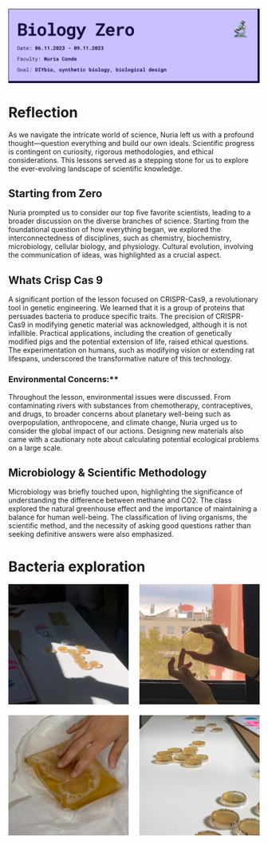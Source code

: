 ![](../../images/Bearbeitet/BioZeroCover.png)

# Reflection
As we navigate the intricate world of science, Nuria left us with a profound thought—question everything and build our own ideals. Scientific progress is contingent on curiosity, rigorous methodologies, and ethical considerations. This lessons served as a stepping stone for us to explore the ever-evolving landscape of scientific knowledge.

## Starting from Zero
Nuria prompted us to consider our top five favorite scientists, leading to a broader discussion on the diverse branches of science. Starting from the foundational question of how everything began, we explored the interconnectedness of disciplines, such as chemistry, biochemistry, microbiology, cellular biology, and physiology. Cultural evolution, involving the communication of ideas, was highlighted as a crucial aspect.

## Whats Crisp Cas 9
A significant portion of the lesson focused on CRISPR-Cas9, a revolutionary tool in genetic engineering. We learned that it is a group of proteins that persuades bacteria to produce specific traits. The precision of CRISPR-Cas9 in modifying genetic material was acknowledged, although it is not infallible. Practical applications, including the creation of genetically modified pigs and the potential extension of life, raised ethical questions. The experimentation on humans, such as modifying vision or extending rat lifespans, underscored the transformative nature of this technology.

### Environmental Concerns:**
Throughout the lesson, environmental issues were discussed. From contaminating rivers with substances from chemotherapy, contraceptives, and drugs, to broader concerns about planetary well-being such as overpopulation, anthropocene, and climate change, Nuria urged us to consider the global impact of our actions. Designing new materials also came with a cautionary note about calculating potential ecological problems on a large scale.

## Microbiology & Scientific Methodology
Microbiology was briefly touched upon, highlighting the significance of understanding the difference between methane and CO2. The class explored the natural greenhouse effect and the importance of maintaining a balance for human well-being. The classification of living organisms, the scientific method, and the necessity of asking good questions rather than seeking definitive answers were also emphasized.



# Bacteria exploration
![](../../images/Bearbeitet/bacteria.png)



